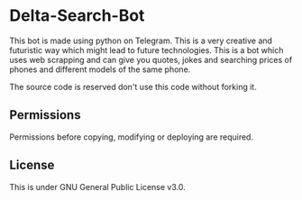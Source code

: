 # Delta-Search-Bot
This bot is made using python on Telegram.
This is a very creative and futuristic way which might lead to future technologies.
This is a bot which uses web scrapping and can give you quotes, jokes and searching
prices of phones and different models of the same phone.

The source code is reserved don't use this code without forking it.

## Permissions
Permissions before copying, modifying or deploying are required.

## License
This is under GNU General Public License v3.0.
